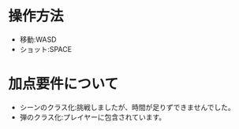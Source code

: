 # 操作方法
* 移動:WASD
* ショット:SPACE

# 加点要件について
* シーンのクラス化:挑戦しましたが、時間が足りずできませんでした。
* 弾のクラス化:プレイヤーに包含されています。
